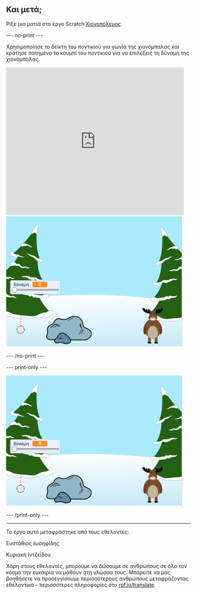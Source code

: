 ## Και μετά;

Ρίξε μια ματιά στο έργο Scratch [Χιονοπόλεμος](https://projects.raspberrypi.org/el-GR/projects/snowball-fight).

--- no-print ---

Χρησιμοποίησε το δείκτη του ποντικιού για γωνία της χιονόμπαλας και κράτησε πατημένο το κουμπί του ποντικιού για να επιλέξεις τη δύναμη της χιονόμπαλας.

<div class="scratch-preview">
  <iframe allowtransparency="true" width="485" height="402" src="https://scratch.mit.edu/projects/embed/399189528/?autostart=true" frameborder="0" scrolling="no"></iframe>
  <img src="images/snow-final.png">
</div>

--- /no-print ---

--- print-only ---

![ολοκληρωμένο έργο](images/snow-final.png)

--- /print-only ---


***
Το έργο αυτό μεταφράστηκε από τους εθελοντές:

Ευστάθιος Ιωσηφίδης

Κυριακή Ιντζεΐδου

Χάρη στους εθελοντές, μπορούμε να δώσουμε σε ανθρώπους σε όλο τον κόσμο την ευκαιρία να μάθουν στη γλώσσα τους. Μπορείτε να μας βοηθήσετε να προσεγγίσουμε περισσότερους ανθρώπους μεταφράζοντας εθελοντικά - περισσότερες πληροφορίες στο [rpf.io/translate](https://rpf.io/translate).
